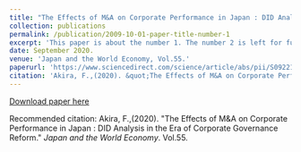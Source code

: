 ```yaml
---
title: "The Effects of M&A on Corporate Performance in Japan : DID Analysis in the Era of Corporate Governance Reform."
collection: publications
permalink: /publication/2009-10-01-paper-title-number-1
excerpt: 'This paper is about the number 1. The number 2 is left for future work.'
date: September 2020.
venue: 'Japan and the World Economy, Vol.55.'
paperurl: 'https://www.sciencedirect.com/science/article/abs/pii/S0922142520300141'
citation: 'Akira, F.,(2020). &quot;The Effects of M&A on Corporate Performance in Japan : DID Analysis in the Era of Corporate Governance Reform.&quot; <i>Japan and the World Economy</i>. Vol.55.'
---
```


[Download paper here](https://www.sciencedirect.com/science/article/abs/pii/S0922142520300141)

Recommended citation: Akira, F.,(2020). "The Effects of M&A on Corporate Performance in Japan : DID Analysis in the Era of Corporate Governance Reform." <i>Japan and the World Economy</i>. Vol.55.
